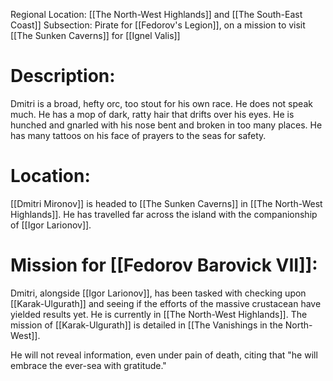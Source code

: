 Regional Location: [[The North-West Highlands]] and [[The South-East Coast]]
Subsection: Pirate for [[Fedorov's Legion]], on a mission to visit [[The Sunken Caverns]] for [[Ignel Valis]]
# Description:
Dmitri is a broad, hefty orc, too stout for his own race. He does not speak much. He has a mop of dark, ratty hair that drifts over his eyes. He is hunched and gnarled with his nose bent and broken in too many places. He has many tattoos on his face of prayers to the seas for safety. 
# Location:
[[Dmitri Mironov]] is headed to [[The Sunken Caverns]] in [[The North-West Highlands]]. He has travelled far across the island with the companionship of [[Igor Larionov]]. 
# Mission for [[Fedorov Barovick VII]]:
Dmitri, alongside [[Igor Larionov]], has been tasked with checking upon [[Karak-Ulgurath]] and seeing if the efforts of the massive crustacean have yielded results yet. He is currently in [[The North-West Highlands]]. The mission of [[Karak-Ulgurath]] is detailed in [[The Vanishings in the North-West]]. 

He will not reveal information, even under pain of death, citing that "he will embrace the ever-sea with gratitude."